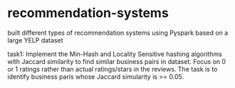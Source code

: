 # recommendation-systems
built different types of recommendation systems using Pyspark based on a large YELP dataset

task1:
Implement the Min-Hash and Locality Sensitive hashing algorithms with Jaccard similarity to find similar business pairs in dataset. Focus on 0 or 1 ratings rather than actual ratings/stars in the reviews. The task is to identify business paris whose Jaccard simularity is >= 0.05.

